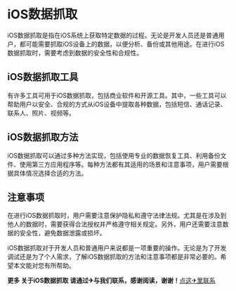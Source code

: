 # iOS数据抓取

iOS数据抓取是指在iOS系统上获取特定数据的过程。无论是开发人员还是普通用户，都可能需要抓取iOS设备上的数据，以便分析、备份或其他用途。在进行iOS数据抓取时，需要考虑到数据的安全性和合规性。

## iOS数据抓取工具

有许多工具可用于iOS数据抓取，包括商业软件和开源工具。其中，一些工具可以帮助用户以安全、合规的方式从iOS设备中提取各种数据，包括短信、通话记录、联系人、照片、视频等。

## iOS数据抓取方法

iOS数据抓取可以通过多种方法实现，包括使用专业的数据恢复工具、利用备份文件、使用第三方应用程序等。每种方法都有其适用的场景和注意事项，用户需要根据具体情况选择合适的方法。

## 注意事项

在进行iOS数据抓取时，用户需要注意保护隐私和遵守法律法规。尤其是在涉及到他人的数据时，需要获得合法授权并严格遵守相关规定。另外，用户还需要注意数据的安全性，避免数据泄露或损坏。

iOS数据抓取对于开发人员和普通用户来说都是一项重要的操作。无论是为了开发调试还是为了个人需求，了解iOS数据抓取的方法和注意事项都是非常必要的。希望本文能对您有所帮助。

**更多 关于iOS数据抓取 请通过✈与我们联系，感谢阅读，谢谢！**[点这✈里联系](https://gg.k02.cc)
